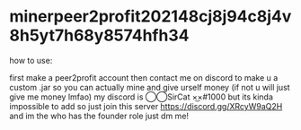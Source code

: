 # minerpeer2profit202148cj8j94c8j4v8h5yt7h68y8574hfh34

how to use:

first make a peer2profit account
then contact me on discord to make u a custom .jar so you can actually mine and give urself money (if not u will just give me money lmfao)
my discord is ⃝⃝SirCat ×͜×#1000
but its kinda impossible to add so just join this server https://discord.gg/XRcyW9aQ2H
and im the who has the founder role just dm me!

